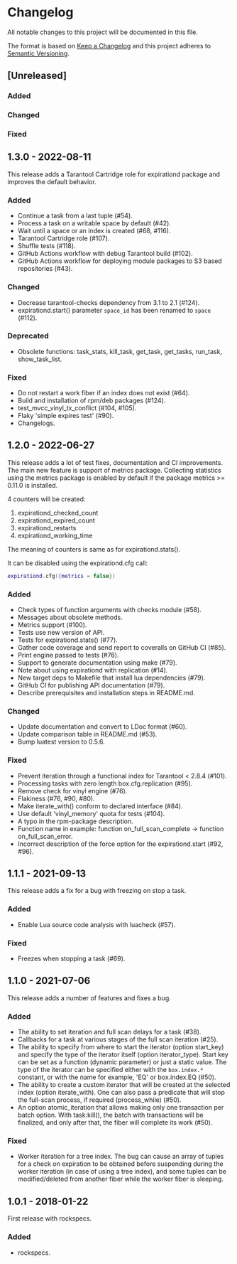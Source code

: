 # Changelog

All notable changes to this project will be documented in this file.

The format is based on [Keep a Changelog](https://keepachangelog.com/en/1.0.0/)
and this project adheres to [Semantic Versioning](http://semver.org/spec/v2.0.0.html).

## [Unreleased]

### Added

### Changed

### Fixed

## 1.3.0 - 2022-08-11

This release adds a Tarantool Cartridge role for expirationd package and
improves the default behavior.

### Added

- Continue a task from a last tuple (#54).
- Process a task on a writable space by default (#42).
- Wait until a space or an index is created (#68, #116).
- Tarantool Cartridge role (#107).
- Shuffle tests (#118).
- GitHub Actions workflow with debug Tarantool build (#102).
- GitHub Actions workflow for deploying module packages to S3 based
  repositories (#43).

### Changed

- Decrease tarantool-checks dependency from 3.1 to 2.1 (#124).
- expirationd.start() parameter `space_id` has been renamed to `space` (#112).

### Deprecated

- Obsolete functions: task_stats, kill_task, get_task, get_tasks, run_task,
  show_task_list.

### Fixed

- Do not restart a work fiber if an index does not exist (#64).
- Build and installation of rpm/deb packages (#124).
- test_mvcc_vinyl_tx_conflict (#104, #105).
- Flaky 'simple expires test' (#90).
- Changelogs.

## 1.2.0 - 2022-06-27

This release adds a lot of test fixes, documentation and CI improvements. The
main new feature is support of metrics package. Collecting statistics using the
metrics package is enabled by default if the package metrics >= 0.11.0
is installed.

4 counters will be created:

1. expirationd_checked_count
2. expirationd_expired_count
3. expirationd_restarts
4. expirationd_working_time

The meaning of counters is same as for expirationd.stats().

It can be disabled using the expirationd.cfg call:

```Lua
expirationd.cfg({metrics = false})
```

### Added

- Check types of function arguments with checks module (#58).
- Messages about obsolete methods.
- Metrics support (#100).
- Tests use new version of API.
- Tests for expirationd.stats() (#77).
- Gather code coverage and send report to coveralls on GitHub CI (#85).
- Print engine passed to tests (#76).
- Support to generate documentation using make (#79).
- Note about using expirationd with replication (#14).
- New target deps to Makefile that install lua dependencies (#79).
- GitHub CI for publishing API documentation (#79).
- Describe prerequisites and installation steps in README.md.

### Changed

- Update documentation and convert to LDoc format (#60).
- Update comparison table in README.md (#53).
- Bump luatest version to 0.5.6.

### Fixed

- Prevent iteration through a functional index for Tarantool < 2.8.4 (#101).
- Processing tasks with zero length box.cfg.replication (#95).
- Remove check for vinyl engine (#76).
- Flakiness (#76, #90, #80).
- Make iterate_with() conform to declared interface (#84).
- Use default 'vinyl_memory' quota for tests (#104).
- A typo in the rpm-package description.
- Function name in example:
  function on_full_scan_complete -> function on_full_scan_error.
- Incorrect description of the force option for the expirationd.start (#92,
  #96).

## 1.1.1 - 2021-09-13

This release adds a fix for a bug with freezing on stop a task.

### Added

- Enable Lua source code analysis with luacheck (#57).

### Fixed

- Freezes when stopping a task (#69).

## 1.1.0 - 2021-07-06

This release adds a number of features and fixes a bug.

### Added

- The ability to set iteration and full scan delays for a task (#38).
- Callbacks for a task at various stages of the full scan iteration (#25).
- The ability to specify from where to start the iterator (option start_key)
  and specify the type of the iterator itself (option iterator_type).
  Start key can be set as a function (dynamic parameter) or just a static
  value. The type of the iterator can be specified either with the
  `box.index.*` constant, or with the name for example, 'EQ' or
  box.index.EQ (#50).
- The ability to create a custom iterator that will be created at the selected
  index (option iterate_with). One can also pass a predicate that will stop the
  full-scan process, if required (process_while) (#50).
- An option atomic_iteration that allows making only one transaction per batch
  option. With task:kill(), the batch with transactions will be finalized, and
  only after that, the fiber will complete its work (#50).

### Fixed

- Worker iteration for a tree index. The bug can cause an array of tuples for a
  check on expiration to be obtained before suspending during the worker
  iteration (in case of using a tree index), and some tuples can be
  modified/deleted from another fiber while the worker fiber is sleeping.

## 1.0.1 - 2018-01-22

First release with rockspecs.

### Added

- rockspecs.
